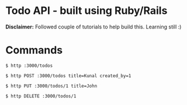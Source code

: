 # Todo API - built using Ruby/Rails

**Disclaimer:** Followed couple of tutorials to help build this. Learning still :) 

# Commands
```
$ http :3000/todos

$ http POST :3000/todos title=Kunal created_by=1

$ http PUT :3000/todos/1 title=John

$ http DELETE :3000/todos/1
```